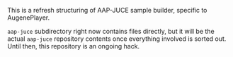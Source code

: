 This is a refresh structuring of AAP-JUCE sample builder, specific to AugenePlayer.

`aap-juce` subdirectory right now contains files directly, but it will be the actual `aap-juce` repository contents once everything involved is sorted out. Until then, this repository is an ongoing hack.

